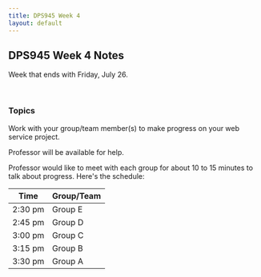 ```yaml
---
title: DPS945 Week 4
layout: default
---
```


## DPS945 Week 4 Notes

Week that ends with Friday, July 26. 

<br>

### Topics

Work with your group/team member(s) to make progress on your web service project. 

Professor will be available for help. 

Professor would like to meet with each group for about 10 to 15 minutes to talk about progress. Here's the schedule: 

Time | Group/Team
--- | ---
2:30 pm | Group E
2:45 pm | Group D
3:00 pm | Group C
3:15 pm | Group B
3:30 pm | Group A

<br>
